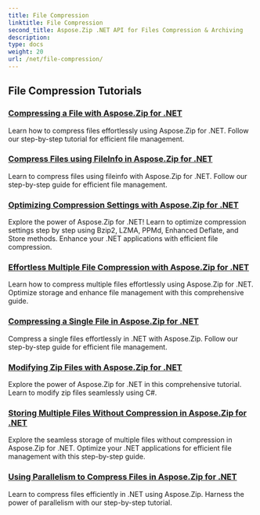 ```yaml
---
title: File Compression
linktitle: File Compression
second_title: Aspose.Zip .NET API for Files Compression & Archiving
description: 
type: docs
weight: 20
url: /net/file-compression/
---
```


## File Compression Tutorials
### [Compressing a File with Aspose.Zip for .NET](./compress-file/)
Learn how to compress files effortlessly using Aspose.Zip for .NET. Follow our step-by-step tutorial for efficient file management.
### [Compress Files using FileInfo in Aspose.Zip for .NET](./compress-files-fileinfo/)
Learn to compress files using fileinfo with Aspose.Zip for .NET. Follow our step-by-step guide for efficient file management.
### [Optimizing Compression Settings with Aspose.Zip for .NET](./optimizing-compression-settings/)
Explore the power of Aspose.Zip for .NET! Learn to optimize compression settings step by step using Bzip2, LZMA, PPMd, Enhanced Deflate, and Store methods. Enhance your .NET applications with efficient file compression.
### [Effortless Multiple File Compression with Aspose.Zip for .NET](./compress-multiple-files/)
Learn how to compress multiple files effortlessly using Aspose.Zip for .NET. Optimize storage and enhance file management with this comprehensive guide.
### [Compressing a Single File in Aspose.Zip for .NET](./compress-single-file/)
Compress a single files effortlessly in .NET with Aspose.Zip. Follow our step-by-step guide for efficient file management.
### [Modifying Zip Files with Aspose.Zip for .NET](./modifying-zip-files/)
Explore the power of Aspose.Zip for .NET in this comprehensive tutorial. Learn to modify zip files seamlessly using C#.
### [Storing Multiple Files Without Compression in Aspose.Zip for .NET](./store-multiple-files-no-compression/)
Explore the seamless storage of multiple files without compression in Aspose.Zip for .NET. Optimize your .NET applications for efficient file management with this step-by-step guide.
### [Using Parallelism to Compress Files in Aspose.Zip for .NET](./using-parallelism-compress-files/)
Learn to compress files efficiently in .NET using Aspose.Zip. Harness the power of parallelism with our step-by-step tutorial.